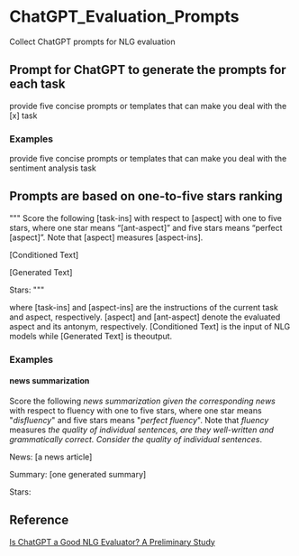# ChatGPT_Evaluation_Prompts
Collect ChatGPT prompts for NLG evaluation

## Prompt for ChatGPT to generate the prompts for each task
provide five concise prompts or templates that can make you deal with the [x] task

### Examples
provide five concise prompts or templates that can make you deal with the sentiment analysis task


## Prompts are based on one-to-five stars ranking
""" Score the following [task-ins] with respect to [aspect] with one to five stars, where one star means “[ant-aspect]” and five stars means “perfect [aspect]”. Note that [aspect] measures [aspect-ins].

[Conditioned Text]

[Generated Text]

Stars: """

where [task-ins] and [aspect-ins] are the instructions of the current task and aspect, respectively. [aspect] and [ant-aspect] denote the evaluated aspect and its antonym, respectively. [Conditioned Text] is the input of NLG models while [Generated Text] is theoutput.

### Examples
#### news summarization
Score the following *news summarization given the corresponding news* with respect to fluency with one to five stars, where one star means "*disfluency*"
and five stars means "*perfect fluency*". Note that *fluency* measures *the quality of individual sentences, are they well-written and grammatically correct. Consider the quality of individual sentences*.

News: [a news article]

Summary: [one generated summary]

Stars:



## Reference
[Is ChatGPT a Good NLG Evaluator? A Preliminary Study](https://arxiv.org/pdf/2303.04048.pdf)
